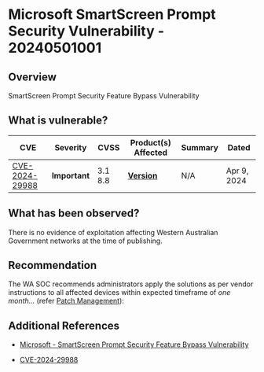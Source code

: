 # Microsoft SmartScreen Prompt Security Vulnerability - 20240501001

## Overview

SmartScreen Prompt Security Feature Bypass Vulnerability

## What is vulnerable?

| CVE                     | Severity      | CVSS    | Product(s) Affected                                                                 | Summary | Dated       |
| ----------------------- | ------------- | ------- | ----------------------------------------------------------------------------------- | ------- | ----------- |
| [CVE-2024-29988](xxxxz) | **Important** | 3.1 8.8 | **[Version](https://msrc.microsoft.com/update-guide/vulnerability/CVE-2024-29988)** | N/A     | Apr 9, 2024 |

## What has been observed?

There is no evidence of exploitation affecting Western Australian Government networks at the time of publishing.

## Recommendation

The WA SOC recommends administrators apply the solutions as per vendor instructions to all affected devices within expected timeframe of *one month...* (refer [Patch Management](../guidelines/patch-management.md)):

## Additional References

- [Microsoft - SmartScreen Prompt Security Feature Bypass Vulnerability](https://msrc.microsoft.com/update-guide/vulnerability/CVE-2024-29988)

- [CVE-2024-29988](https://www.cve.org/CVERecord?id=CVE-2024-29988)
